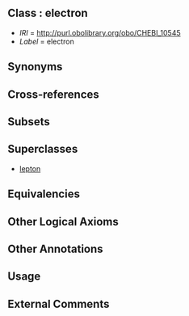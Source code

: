 
## Class : electron

 * *IRI* = http://purl.obolibrary.org/obo/CHEBI_10545
 * *Label* = electron

## Synonyms


## Cross-references


## Subsets


## Superclasses

 * [lepton](../../CHEBI/38/CHEBI_36338.md)

## Equivalencies


## Other Logical Axioms


## Other Annotations


## Usage


## External Comments

